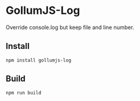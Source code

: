 # GollumJS-Log

Override console.log but keep file and line number.


## Install
```
npm install gollumjs-log
```


## Build
```
npm run build
```